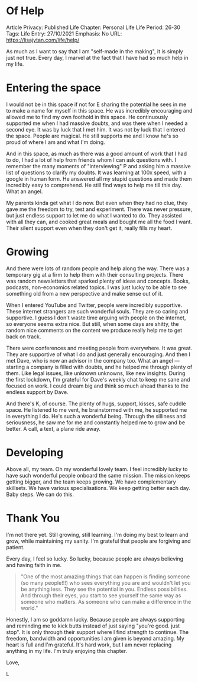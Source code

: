 # Of Help

Article Privacy: Published
Life Chapter: Personal Life
Life Period: 26-30
Tags: Life
Entry: 27/10/2021
Emphasis: No
URL: https://lisajytan.com/life/help/

As much as I want to say that I am "self-made in the making", it is simply just not true. Every day, I marvel at the fact that I have had so much help in my life. 

# Entering the space

I would not be in this space if not for E sharing the potential he sees in me to make a name for myself in this space. He was incredibly encouraging and allowed me to find my own foothold in this space. He continuously supported me when I had massive doubts, and was there when I needed a second eye. It was by luck that I met him. It was not by luck that I entered the space. People are magical. He still supports me and I know he's so proud of where I am and what I'm doing.

And in this space, as much as there was a good amount of work that I had to do, I had a lot of help from friends whom I can ask questions with. I remember the many moments of "interviewing" P and asking him a massive list of questions to clarify my doubts. It was learning at 100x speed, with a google in human form. He answered all my stupid questions and made them incredibly easy to comprehend. He still find ways to help me till this day. What an angel.

My parents kinda get what I do now. But even when they had no clue, they gave me the freedom to try, test and experiment. There was never pressure, but just endless support to let me do what I wanted to do. They assisted with all they can, and cooked great meals and bought me all the food I want. Their silent support even when they don't get it, really fills my heart. 

# Growing

And there were lots of random people and help along the way. There was a temporary gig at a firm to help them with their consulting projects. There was random newsletters that sparked plenty of ideas and concepts. Books, podcasts, non-economics related topics. I was just lucky to be able to see something old from a new perspective and make sense out of it. 

When I entered YouTube and Twitter, people were incredibly supportive. These internet strangers are such wonderful souls. They are so caring and supportive. I guess I don't waste time arguing with people on the internet, so everyone seems extra nice. But still, when some days are shitty, the random nice comments on the content we produce really help me to get back on track. 

There were conferences and meeting people from everywhere. It was great. They are supportive of what I do and just generally encouraging. And then I met Dave, who is now an advisor in the company too. What an angel — starting a company is filled with doubts, and he helped me through plenty of them. Like legal issues, like unknown unknowns, like new insights. During the first lockdown, I'm grateful for Dave's weekly chat to keep me sane and focused on work. I could dream big and think so much ahead thanks to the endless support by Dave.

And there's K, of course. The plenty of hugs, support, kisses, safe cuddle space. He listened to me vent, he brainstormed with me, he supported me in everything I do. He's such a wonderful being. Through the silliness and seriousness, he saw me for me and constantly helped me to grow and be better. A call, a text, a plane ride away.

# Developing

Above all, my team. Oh my wonderful lovely team. I feel incredibly lucky to have such wonderful people onboard the same mission. The mission keeps getting bigger, and the team keeps growing. We have complementary skillsets. We have various specialisations. We keep getting better each day. Baby steps. We can do this. 

# Thank You

I'm not there yet. Still growing, still learning. I'm doing my best to learn and grow, while maintaining my sanity. I'm grateful that people are forgiving and patient. 

Every day, I feel so lucky. So lucky, because people are always believing and having faith in me. 

> "One of the most amazing things that can happen is finding someone (so many people!!!) who sees everything you are and wouldn't let you be anything less. They see the potential in you. Endless possibilities. And through their eyes, you start to see yourself the same way as someone who matters. As someone who can make a difference in the world."
> 

Honestly, I am so goddamn lucky. Because people are always supporting and reminding me to kick butts instead of just saying "you're good. just stop". It is only through their support where I find strength to continue. The freedom, bandwidth and opportunities I am given is beyond amazing. My heart is full and I'm grateful. It's hard work, but I am never replacing anything in my life. I'm truly enjoying this chapter. 

Love,

L